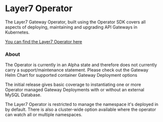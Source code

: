 # Layer7 Operator
The Layer7 Gateway Operator, built using the Operator SDK covers all aspects of deploying, maintaining and upgrading API Gateways in Kubernetes.

[You can find the Layer7 Operator here](https://github.com/Layer7-Community/layer7-operator)

### About
The Operator is currently in an Alpha state and therefore does not currently carry a support/maintenance statement. Please check out the Gateway Helm Chart for supported container Gateway Deployment options

The initial release gives basic coverage to instantiating one or more Operator managed Gateway Deployments with or without an external MySQL Database.

The Layer7 Operator is restricted to manage the namespace it's deployed in by default. There is also a cluster-wide option available where the operator can watch all or multiple namespaces.
